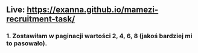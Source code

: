 ## Live: https://exanna.github.io/mamezi-recruitment-task/

### 1. Zostawiłam w paginacji wartości 2, 4, 6, 8 (jakoś bardziej mi to pasowało).